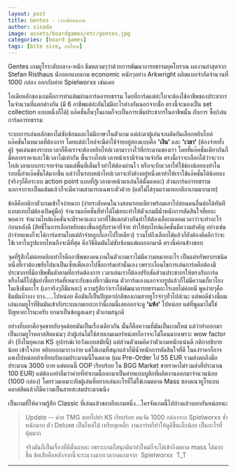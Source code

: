 ```yaml
---
layout: post
title: Gentes - เวลาคือคนงาน
author: sisada
image: assets/boardgames/etc/gentes.jpg
categories: [board games]
tags: [bite size, กบโอเค]
---
```

Gentes เกมยูโรระดับกลาง-หนัก ธีมหลวมๆว่าด้วยการพัฒนาอารยธรรมยุคโบราณ ผลงานล่าสุดจาก Stefan Risthaus นักออกแบบเกม economic หนักๆอย่าง Arkwright ผลิตแบบจำกัดจำนวนที่ 1000 กล่อง ออกกับค่าย Spielworxx เช่นเคย

ไอเดียหลักของเกมคือการทำแต้มผ่านการ์ดอารยธรรม โดยที่การ์ดแต่ล่ะใบจะต้องใช้อาชีพของประชากรในจำนวนที่แตกต่างกัน (มี 6 อาชีพแต่ล่ะอันไม่มีอะไรต่างกันนอกจากชื่อ ตรงนี้จะมองเป็น set collection แบบหนึ่งก็ได้) แอ๊คชั่นอื่นๆในเกมก็จะเป็นการเพิ่มประชากรในอาชีพนั้น กับการ ซื้อ/เล่น การ์ดอารยธรรม

ระบบการเล่นหลักของไม่ซับซ้อนและไม่มีภาษาในตัวเกม แต่ล่ะตาผู้เล่นจะผลัดกันเลือกหยิบไทล์แอ๊คชั่นในหมวดที่ต้องการ โดยแต่ล่ะไทล์จะมีค่าใช้จ่ายอยู่สองแบบคือ **'เงิน'** และ **'เวลา'** (ต้องจ่ายทั้งคู่) จุดเด่นของระบบเวลาก็คือเราจะต้องหยิบไทล์เวลามาวางไว้ที่กระดานของเรา โดยที่แอ๊คชั่นเดียวกันก็มีหลายราคาและใช้เวลาไม่เท่ากัน พื้นวางไทล์เวลาหน้าเรามีจำนวนจำกัด ตรงนี้เราจะเลือกได้ว่าจะวางไทล์เวลาแบบกระจายจำนวนแต่พื้นที่เต็มเร็วทำให้ต้องผ่านไว หรือจะบีบเวลาให้ใช้ช่องน้อยลงทำในรอบนี้ทำแอ๊คชั่นได้มากขึ้น แต่ว่าในรอบหน้าไทล์เวลาจะยังค้างอยู่หนึ่งตาทำให้เราใช้แอ๊คชั่นได้น้อยลง (จริงๆก็คือระบบ action point แบบที่กู้เวลาตาหน้ามาเล่นได้นั้นแหละ) ส่วนการ์ดอารยธรรมนอกจากจะเป็นแต้มแล้วก็จะมีความสามารถเฉพาะตัวด้วย (แต่ไม่ได้รุนแรงแหกกติกาเกมมากมาย)

ข้อดีคือกติกาตัวเกมเข้าใจง่ายมาก (ง่ายระดับคนในวงสอนรอบเดียวพร้อมเอาไปสอนคนอื่นต่อได้ทันทีแบบแทบไม่ต้องเปิดคู่มือ) จำนวนแอ๊คชั่นที่ทำได้ไม่เยอะทำให้ตัวเกมมีน้ำหนักการตัดสินใจที่เยอะพอควร จำนวนไทล์แอ๊คชั่นจะมีราคาและเวลาที่ใช้แตกต่างกันทำให้ต้องเลือกตลอดเวลาว่าจะทำอะไรก่อนหลังดี (สิทธิ์ในการเลือกหยิบของขึ้นอยู่กับราคาที่จ่าย ทำให้ทุกไทล์แอ๊คชั่นมีความสำคัญ อย่างเช่นถ้าจ่ายแพงก็จะได้การ์ดสามใบแต่ถ้าจ่ายถูกก็เอาไปใบเดียว) รวมไปถึงเลือกได้แล้วก็ยังต้องคิดอีกว่าจะใช้เวลาในรูปแบบไหนถึงจะดีที่สุด คือวิธีคิดมันไม่ซับซ้อนแต่ผลออกมาดี ตรงนี้ค่อนข้างชอบ

จุดที่รู้สึกไม่ค่อยคลิกเท่าไรคืออาชีพของคนงานในตัวเกมเราไม่มีความหมายอะไร เป็นแค่ทรัพยากรชนิดหนึ่งที่เราต้องขยับไปมาเป็นเซ็ทเพื่อเอาไปซื้อการ์ดเท่านั้นเอง เพราะเงื่อนไขการเล่นการ์ดคือต้องมีประชากรที่มีอาชีพขั้นต่ำตามที่การ์ดต้องการ เวลาเล่นเราก็ต้องปรับสัดส่วนประชากรให้ตรงกับการ์ด หรือไม่ก็ไปสู้แย่งซื้อการ์ดที่เหมาะกับของที่เรามีแทน ตัวการ์ดเองนอกจากรูปแล้วก็ไม่มีความเกี่ยวโยงในเชิงธีมอะไร (เอาจริงๆก็มีแหละ) ความรู้สึกว่าเราได้พัฒนาอารยธรรมอะไรเลยไม่ค่อยมี พูดง่ายๆคือธีมมันบ๊างงง บาง.....ไปหน่อย คือมันก็เป็นปัญหาปกติของเกมสายยูโรจ๋าๆทั่วไปล่ะนะ แต่พอดีช่วงนี้ผมเล่นเกมยูโรที่ธีมมันเข้ากับระบบเกมเยอะกว่านี้เกมนี้เลยออกจะดู **'แห้ง'** ไปหน่อย แต่ที่พูดมาไม่ใช่ปัญหาอะไรนะครับ ยกมาเป็นข้อมูลเฉยๆ ตัวเกมสนุกดี

อย่างที่บอกคือจุดขายกับจุดด้อยมันเป็นเรื่องเดียวกัน นั้นก็คือความที่มันเป็นเกมใหม่ แต่ว่าทำออกมาเป็นเกมยูโรคลาสสิคแน่นๆ ถ้าผู้เล่นไม่ใช่สายเกมเมอร์หน่อยก็อาจจะไม่โดนมากเพราะ wow factor ต่ำ (ยิ่งในยุคเกม KS อุปกรณ์เว่อวังแบบสมัยนี้) แต่ส่วนตัวผมคิดว่าตัวเกมหนักแน่นดี กติกาอธิบายน้อย เข้าใจง่าย หยิบออกมากางง่าย แต่ได้เกมที่สนุกแล้วก็มีน้ำหนักการตัดสินใจที่ดี ในแง่ราคาก็อาจแพงไปหน่อยถ้าเทียบกับเกมประมาณนี้ในตลาด (ผม Pre-Order ไป 55 EUR รวมส่งตกถึงมือประมาณ 3000 บาท แต่ตอนนี้ OOP เรียบร้อย ใน BGG Market ขายราคาไม่รวมส่งที่ประมาณ 100 EUR) แต่ต้องอย่าลืมว่าค่ายที่ทำเกมนี้ออกมาเป็นค่ายแบบบูติกที่ผลิตงานออกมาจำนวนน้อย (1000 กล่อง) โดยรวมเหมาะกับผู้เล่นที่อยากเล่นอะไรที่ไม่ใช่เกมตลาด Mass ชอบแนวยูโรแบบคลาสสิคแล้วก็มีความเป็นสายสะสมประมาณนึง

เป็นเกมที่ให้ความรู้สึก Classic ที่เล่นแล้วชอบอีกเกมหนึ่ง...ใครจัดเกมนี้ไปบ้างแล้วบอกกันหน่อยนะ

> Update -- ค่าย TMG สอยไปทำ KS เรียบร้อย คนจัด 1000 กล่องจาก Spielworxx ช้ำหนักมาก ตัว Deluxe เป็นไทล์ไม้ เหรียญเหล็ก งานอาร์ทก็ทำให้ดูดีขึ้นเล็กน้อย เป็นอะไรที่คุ้มมาก
> 
> จริงมันก็เป็นเรื่องที่ดีนั้นแหละ เพราะเกมก็สนุกดีมาทำใหม่ก็จะได้เข้าถึงตลาด mass ได้มากขึ้น ข้อเสียคือหลังจากนี้จะระแวงมากเวลากดเกมจาก  Spielworxx  T\_T




---

